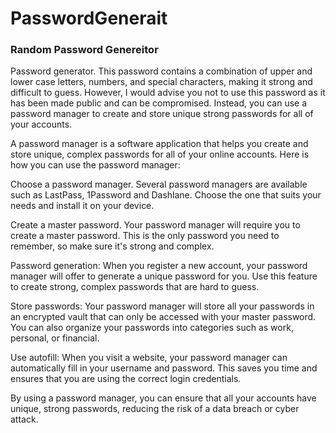 # PasswordGenerait
### Random Password Genereitor

Password generator. This password contains a combination of upper and lower case letters, numbers, and special characters, making it strong and difficult to guess. However, I would advise you not to use this password as it has been made public and can be compromised. Instead, you can use a password manager to create and store unique strong passwords for all of your accounts.

A password manager is a software application that helps you create and store unique, complex passwords for all of your online accounts. Here is how you can use the password manager:

Choose a password manager. Several password managers are available such as LastPass, 1Password and Dashlane. Choose the one that suits your needs and install it on your device.

Create a master password. Your password manager will require you to create a master password. This is the only password you need to remember, so make sure it's strong and complex.

Password generation: When you register a new account, your password manager will offer to generate a unique password for you. Use this feature to create strong, complex passwords that are hard to guess.

Store passwords: Your password manager will store all your passwords in an encrypted vault that can only be accessed with your master password. You can also organize your passwords into categories such as work, personal, or financial.

Use autofill: When you visit a website, your password manager can automatically fill in your username and password. This saves you time and ensures that you are using the correct login credentials.

By using a password manager, you can ensure that all your accounts have unique, strong passwords, reducing the risk of a data breach or cyber attack.